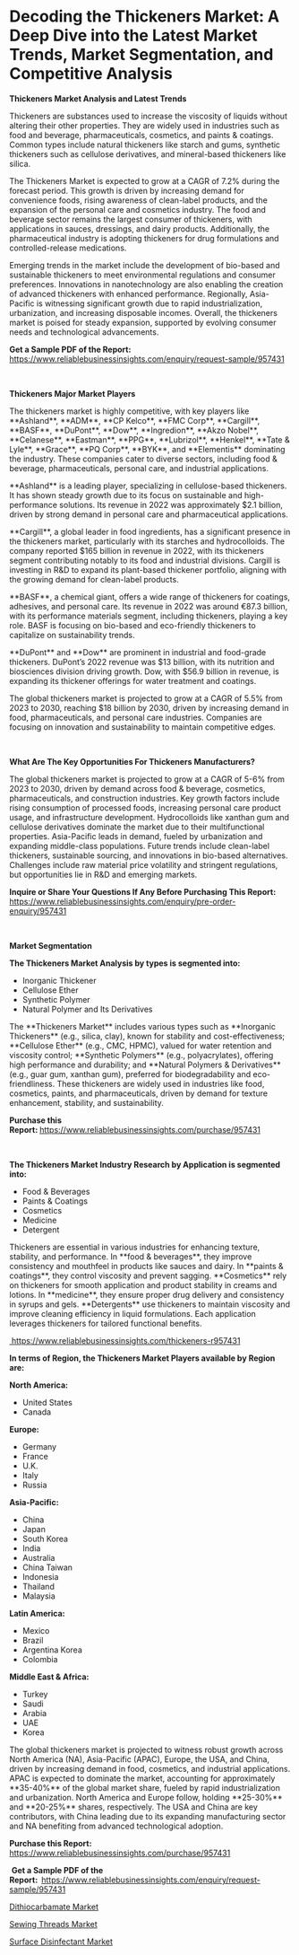 <p><h1>Decoding the Thickeners Market: A Deep Dive into the Latest Market Trends, Market Segmentation, and Competitive Analysis</h1></p><p><strong>Thickeners Market Analysis and Latest Trends</strong></p>
<p><p>Thickeners are substances used to increase the viscosity of liquids without altering their other properties. They are widely used in industries such as food and beverage, pharmaceuticals, cosmetics, and paints & coatings. Common types include natural thickeners like starch and gums, synthetic thickeners such as cellulose derivatives, and mineral-based thickeners like silica.</p><p>The Thickeners Market is expected to grow at a CAGR of 7.2% during the forecast period. This growth is driven by increasing demand for convenience foods, rising awareness of clean-label products, and the expansion of the personal care and cosmetics industry. The food and beverage sector remains the largest consumer of thickeners, with applications in sauces, dressings, and dairy products. Additionally, the pharmaceutical industry is adopting thickeners for drug formulations and controlled-release medications.</p><p>Emerging trends in the market include the development of bio-based and sustainable thickeners to meet environmental regulations and consumer preferences. Innovations in nanotechnology are also enabling the creation of advanced thickeners with enhanced performance. Regionally, Asia-Pacific is witnessing significant growth due to rapid industrialization, urbanization, and increasing disposable incomes. Overall, the thickeners market is poised for steady expansion, supported by evolving consumer needs and technological advancements.</p></p>
<p><strong>Get a Sample PDF of the Report:&nbsp;</strong> <a href="https://www.reliablebusinessinsights.com/enquiry/request-sample/957431?utm_campaign=39&utm_medium=2&utm_source=Github&utm_content=ia&utm_term=27012025&utm_id=thickeners">https://www.reliablebusinessinsights.com/enquiry/request-sample/957431</a></p>
<p>&nbsp;</p>
<p><strong>Thickeners Major Market Players</strong></p>
<p><p>The thickeners market is highly competitive, with key players like **Ashland**, **ADM**, **CP Kelco**, **FMC Corp**, **Cargill**, **BASF**, **DuPont**, **Dow**, **Ingredion**, **Akzo Nobel**, **Celanese**, **Eastman**, **PPG**, **Lubrizol**, **Henkel**, **Tate & Lyle**, **Grace**, **PQ Corp**, **BYK**, and **Elementis** dominating the industry. These companies cater to diverse sectors, including food & beverage, pharmaceuticals, personal care, and industrial applications.</p><p>**Ashland** is a leading player, specializing in cellulose-based thickeners. It has shown steady growth due to its focus on sustainable and high-performance solutions. Its revenue in 2022 was approximately $2.1 billion, driven by strong demand in personal care and pharmaceutical applications.</p><p>**Cargill**, a global leader in food ingredients, has a significant presence in the thickeners market, particularly with its starches and hydrocolloids. The company reported $165 billion in revenue in 2022, with its thickeners segment contributing notably to its food and industrial divisions. Cargill is investing in R&D to expand its plant-based thickener portfolio, aligning with the growing demand for clean-label products.</p><p>**BASF**, a chemical giant, offers a wide range of thickeners for coatings, adhesives, and personal care. Its revenue in 2022 was around €87.3 billion, with its performance materials segment, including thickeners, playing a key role. BASF is focusing on bio-based and eco-friendly thickeners to capitalize on sustainability trends.</p><p>**DuPont** and **Dow** are prominent in industrial and food-grade thickeners. DuPont’s 2022 revenue was $13 billion, with its nutrition and biosciences division driving growth. Dow, with $56.9 billion in revenue, is expanding its thickener offerings for water treatment and coatings.</p><p>The global thickeners market is projected to grow at a CAGR of 5.5% from 2023 to 2030, reaching $18 billion by 2030, driven by increasing demand in food, pharmaceuticals, and personal care industries. Companies are focusing on innovation and sustainability to maintain competitive edges.</p></p>
<p>&nbsp;</p>
<p><strong>What Are The Key Opportunities For Thickeners Manufacturers?</strong></p>
<p><p>The global thickeners market is projected to grow at a CAGR of 5-6% from 2023 to 2030, driven by demand across food & beverage, cosmetics, pharmaceuticals, and construction industries. Key growth factors include rising consumption of processed foods, increasing personal care product usage, and infrastructure development. Hydrocolloids like xanthan gum and cellulose derivatives dominate the market due to their multifunctional properties. Asia-Pacific leads in demand, fueled by urbanization and expanding middle-class populations. Future trends include clean-label thickeners, sustainable sourcing, and innovations in bio-based alternatives. Challenges include raw material price volatility and stringent regulations, but opportunities lie in R&D and emerging markets.</p></p>
<p><strong>Inquire or Share Your Questions If Any Before Purchasing This Report:</strong> <a href="https://www.reliablebusinessinsights.com/enquiry/pre-order-enquiry/957431?utm_campaign=39&utm_medium=2&utm_source=Github&utm_content=ia&utm_term=27012025&utm_id=thickeners">https://www.reliablebusinessinsights.com/enquiry/pre-order-enquiry/957431</a></p>
<p>&nbsp;</p>
<p><strong>Market Segmentation</strong></p>
<p><strong>The Thickeners Market Analysis by types is segmented into:</strong></p>
<p><ul><li>Inorganic Thickener</li><li>Cellulose Ether</li><li>Synthetic Polymer</li><li>Natural Polymer and Its Derivatives</li></ul></p>
<p><p>The **Thickeners Market** includes various types such as **Inorganic Thickeners** (e.g., silica, clay), known for stability and cost-effectiveness; **Cellulose Ether** (e.g., CMC, HPMC), valued for water retention and viscosity control; **Synthetic Polymers** (e.g., polyacrylates), offering high performance and durability; and **Natural Polymers & Derivatives** (e.g., guar gum, xanthan gum), preferred for biodegradability and eco-friendliness. These thickeners are widely used in industries like food, cosmetics, paints, and pharmaceuticals, driven by demand for texture enhancement, stability, and sustainability.</p></p>
<p><strong>Purchase this Report:&nbsp;</strong><a href="https://www.reliablebusinessinsights.com/purchase/957431?utm_campaign=39&utm_medium=2&utm_source=Github&utm_content=ia&utm_term=27012025&utm_id=thickeners">https://www.reliablebusinessinsights.com/purchase/957431</a></p>
<p>&nbsp;</p>
<p><strong>The Thickeners Market Industry Research by Application is segmented into:</strong></p>
<p><ul><li>Food & Beverages</li><li>Paints & Coatings</li><li>Cosmetics</li><li>Medicine</li><li>Detergent</li></ul></p>
<p><p>Thickeners are essential in various industries for enhancing texture, stability, and performance. In **food & beverages**, they improve consistency and mouthfeel in products like sauces and dairy. In **paints & coatings**, they control viscosity and prevent sagging. **Cosmetics** rely on thickeners for smooth application and product stability in creams and lotions. In **medicine**, they ensure proper drug delivery and consistency in syrups and gels. **Detergents** use thickeners to maintain viscosity and improve cleaning efficiency in liquid formulations. Each application leverages thickeners for tailored functional benefits.</p></p>
<p><a href="https://www.reliablebusinessinsights.com/thickeners-r957431?utm_campaign=39&utm_medium=2&utm_source=Github&utm_content=ia&utm_term=27012025&utm_id=thickeners">&nbsp;https://www.reliablebusinessinsights.com/thickeners-r957431</a></p>
<p><strong>In terms of Region, the Thickeners Market Players available by Region are:</strong></p>
<p>
    <p> <strong> North America: </strong>
        <ul>
            <li>United States</li>
            <li>Canada</li>
        </ul>
        </p> 
    <p> <strong> Europe: </strong>
        <ul>
            <li>Germany</li>
            <li>France</li>
            <li>U.K.</li>
            <li>Italy</li>
            <li>Russia</li>
        </ul>
        </p> 
    <p> <strong> Asia-Pacific: </strong>
        <ul>
            <li>China</li>
            <li>Japan</li>
            <li>South Korea</li>
            <li>India</li>
            <li>Australia</li>
            <li>China Taiwan</li>
            <li>Indonesia</li>
            <li>Thailand</li>
            <li>Malaysia</li>
        </ul>
        </p> 
    <p> <strong> Latin America: </strong>
        <ul>
            <li>Mexico</li>
            <li>Brazil</li>
            <li>Argentina Korea</li>
            <li>Colombia</li>
        </ul>
        </p> 
    <p> <strong> Middle East & Africa: </strong>
        <ul>
            <li>Turkey</li>
            <li>Saudi</li>
            <li>Arabia</li>
            <li>UAE</li>
            <li>Korea</li>
        </ul>
    </p>
    </p>
<p><p>The global thickeners market is projected to witness robust growth across North America (NA), Asia-Pacific (APAC), Europe, the USA, and China, driven by increasing demand in food, cosmetics, and industrial applications. APAC is expected to dominate the market, accounting for approximately **35-40%** of the global market share, fueled by rapid industrialization and urbanization. North America and Europe follow, holding **25-30%** and **20-25%** shares, respectively. The USA and China are key contributors, with China leading due to its expanding manufacturing sector and NA benefiting from advanced technological adoption.</p></p>
<p><strong>Purchase this Report: </strong><a href="https://www.reliablebusinessinsights.com/purchase/957431?utm_campaign=39&utm_medium=2&utm_source=Github&utm_content=ia&utm_term=27012025&utm_id=thickeners">https://www.reliablebusinessinsights.com/purchase/957431</a></p>
<p>&nbsp;<strong>Get a Sample PDF of the Report:&nbsp;&nbsp;</strong><a href="https://www.reliablebusinessinsights.com/enquiry/request-sample/957431?utm_campaign=39&utm_medium=2&utm_source=Github&utm_content=ia&utm_term=27012025&utm_id=thickeners">https://www.reliablebusinessinsights.com/enquiry/request-sample/957431</a></p>
<p><strong></strong></p>
<p><p><a href="https://github.com/ternainglin/Market-Research-Report-List-1/blob/main/dithiocarbamate-market.md?utm_campaign=39&utm_medium=2&utm_source=Github&utm_content=ia&utm_term=27012025&utm_id=thickeners">Dithiocarbamate Market</a></p><p><a href="https://github.com/zurubting/Market-Research-Report-List-1/blob/main/sewing-threads-market.md?utm_campaign=39&utm_medium=2&utm_source=Github&utm_content=ia&utm_term=27012025&utm_id=thickeners">Sewing Threads Market</a></p><p><a href="https://github.com/lalolatiot/Market-Research-Report-List-1/blob/main/surface-disinfectant-market.md?utm_campaign=39&utm_medium=2&utm_source=Github&utm_content=ia&utm_term=27012025&utm_id=thickeners">Surface Disinfectant Market</a></p></p>